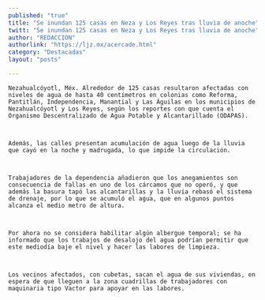 ```yaml
---
published: "true"
title: "Se inundan 125 casas en Neza y Los Reyes tras lluvia de anoche"
twitt: "Se inundan 125 casas en Neza y Los Reyes tras lluvia de anoche"
author: "REDACCION"
authorlink: "https://ljz.mx/acercade.html"
category: "Destacadas"
layout: "posts"

---
```



  
    Nezahualcóyotl, Méx. Alrededor de 125 casas resultaron afectadas con niveles de agua de hasta 40 centímetros en colonias como Reforma, Pantitlán, Independencia, Manantial y Las Águilas en los municipios de Nezahualcóyotl y Los Reyes, según los reportes con que cuenta el Organismo Descentralizado de Agua Potable y Alcantarillado (ODAPAS).
  
  
  
    Además, las calles presentan acumulación de agua luego de la lluvia que cayó en la noche y madrugada, lo que impide la circulación.
  
  
  
    Trabajadores de la dependencia añadieron que los anegamientos son consecuencia de fallas en uno de los cárcamos que no operó, y que además la basura tapó las alcantarillas y la lluvia rebasó el sistema de drenaje, por lo que se acumuló el agua, que en algunos puntos alcanza el medio metro de altura.
  
  
  
    Por ahora no se considera habilitar algún albergue temporal; se ha informado que los trabajos de desalojo del agua podrían permitir que este mediodía baje el nivel y hacer las labores de limpieza.
  
  
  
    Los vecinos afectados, con cubetas, sacan el agua de sus viviendas, en espera de que lleguen a la zona cuadrillas de trabajadores con maquinaria tipo Vactor para apoyar en las labores.
  

